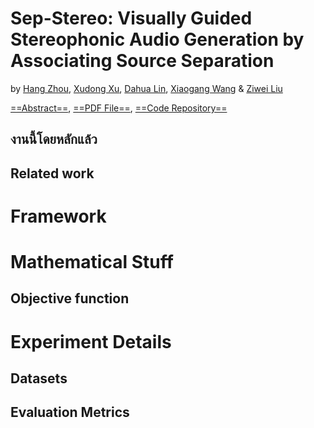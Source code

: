 # **Sep-Stereo: Visually Guided Stereophonic Audio Generation by Associating Source Separation**
by [Hang Zhou](https://link.springer.com/chapter/10.1007/978-3-030-58610-2_4#auth-Hang-Zhou), [Xudong Xu](https://link.springer.com/chapter/10.1007/978-3-030-58610-2_4#auth-Xudong-Xu), [Dahua Lin](https://link.springer.com/chapter/10.1007/978-3-030-58610-2_4#auth-Dahua-Lin), [Xiaogang Wang](https://link.springer.com/chapter/10.1007/978-3-030-58610-2_4#auth-Xiaogang-Wang) & [Ziwei Liu](https://link.springer.com/chapter/10.1007/978-3-030-58610-2_4#auth-Ziwei-Liu)

[==Abstract==](https://link.springer.com/chapter/10.1007/978-3-030-58610-2_4), [==PDF File==](https://arxiv.org/pdf/2007.09902.pdf?ref=https://githubhelp.com), [==Code Repository==](https://hangz-nju-cuhk.github.io/projects/Sep-Stereo)




## งานนี้โดยหลักแล้ว
## Related work

# Framework

# Mathematical Stuff
## Objective function

# Experiment Details
## Datasets
## Evaluation Metrics